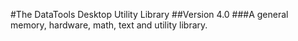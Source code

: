 #The DataTools Desktop Utility Library
##Version 4.0
###A general memory, hardware, math, text and utility library.

